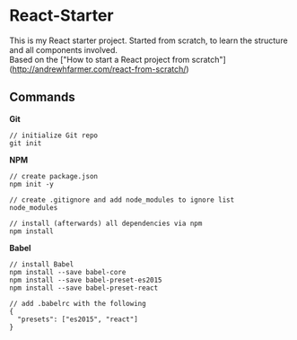 # React-Starter

This is my React starter project. Started from scratch, to learn the structure and all components involved.  
Based on the ["How to start a React project from scratch"] (http://andrewhfarmer.com/react-from-scratch/)


## Commands
**Git**
```
// initialize Git repo
git init
```

**NPM**
```
// create package.json
npm init -y

// create .gitignore and add node_modules to ignore list
node_modules

// install (afterwards) all dependencies via npm
npm install
```

**Babel**
```
// install Babel
npm install --save babel-core
npm install --save babel-preset-es2015
npm install --save babel-preset-react

// add .babelrc with the following
{
  "presets": ["es2015", "react"]
}
```
